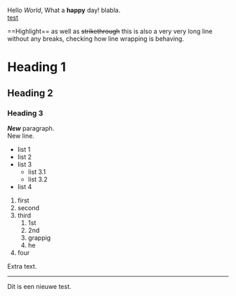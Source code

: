 Hello *World*, What a **happy** day!
blabla.  
[test](ipfs://QmQzhn6hEfbYdCfwzYFsSt3eWpubVKA1dNqsgUwci5vHwq)

==Highlight== as well as ~~strikethrough~~ this is also a very very long line without any breaks, checking how line wrapping is behaving.

# Heading 1

## Heading 2

### Heading 3

***New*** paragraph.  
New line.

* list 1
* list 2
* list 3
  * list 3.1
  * list 3.2
* list 4

1. first
2. second
3. third
    1. 1st
    2. 2nd
    3. grappig
    4. he
4. four

Extra text.

----------

Dit is een nieuwe test.
